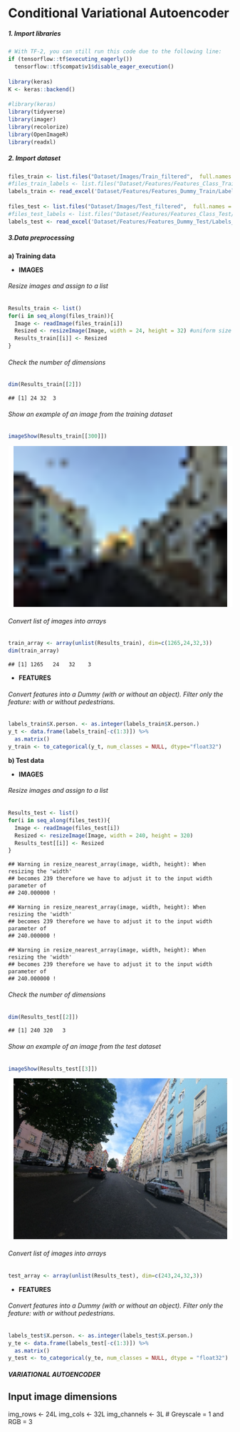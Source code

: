 Conditional Variational Autoencoder
================

##### 1. Import libraries

``` r
# With TF-2, you can still run this code due to the following line:
if (tensorflow::tf$executing_eagerly())
  tensorflow::tf$compat$v1$disable_eager_execution()

library(keras)
K <- keras::backend()

#library(keras)
library(tidyverse)
library(imager)
library(recolorize)
library(OpenImageR)
library(readxl)
```

##### 2. Import dataset

``` r
files_train <- list.files("Dataset/Images/Train_filtered",  full.names = TRUE, pattern = ".jpg", all.files = TRUE)
#files_train_labels <- list.files("Dataset/Features/Features_Class_Train/",  full.names = TRUE, pattern = ".txt", all.files = TRUE)
labels_train <- read_excel('Dataset/Features/Features_Dummy_Train/Labels_Dummy.xlsx')

files_test <- list.files("Dataset/Images/Test_filtered",  full.names = TRUE, pattern = ".jpg", all.files = TRUE)
#files_test_labels <- list.files("Dataset/Features/Features_Class_Test/",  full.names = TRUE, pattern = ".txt", all.files = TRUE)
labels_test <- read_excel('Dataset/Features/Features_Dummy_Test/Labels_Dummy_test.xlsx')
```

##### 3.Data preprocessing

**a) Training data**

-   **IMAGES**

###### Resize images and assign to a list

``` r
Results_train <- list()
for(i in seq_along(files_train)){
  Image <- readImage(files_train[i]) 
  Resized <- resizeImage(Image, width = 24, height = 32) #uniform size of images
  Results_train[[i]] <- Resized
}
```

###### Check the number of dimensions

``` r
dim(Results_train[[2]])
```

    ## [1] 24 32  3

###### Show an example of an image from the training dataset

``` r
imageShow(Results_train[[300]])
```

![](CVAE_files/figure-gfm/unnamed-chunk-5-1.png)<!-- -->

###### Convert list of images into arrays

``` r
train_array <- array(unlist(Results_train), dim=c(1265,24,32,3))
dim(train_array)
```

    ## [1] 1265   24   32    3

-   **FEATURES**

###### Convert features into a Dummy (with or without an object). Filter only the feature: with or without pedestrians.

``` r
labels_train$X.person. <- as.integer(labels_train$X.person.)
y_t <- data.frame(labels_train[-c(1:3)]) %>% 
  as.matrix()
y_train <- to_categorical(y_t, num_classes = NULL, dtype="float32") 
```

**b) Test data**

-   **IMAGES**

###### Resize images and assign to a list

``` r
Results_test <- list()
for(i in seq_along(files_test)){
  Image <- readImage(files_test[i])
  Resized <- resizeImage(Image, width = 240, height = 320)
  Results_test[[i]] <- Resized
}
```

    ## Warning in resize_nearest_array(image, width, height): When resizing the 'width'
    ## becomes 239 therefore we have to adjust it to the input width parameter of
    ## 240.000000 !

    ## Warning in resize_nearest_array(image, width, height): When resizing the 'width'
    ## becomes 239 therefore we have to adjust it to the input width parameter of
    ## 240.000000 !

    ## Warning in resize_nearest_array(image, width, height): When resizing the 'width'
    ## becomes 239 therefore we have to adjust it to the input width parameter of
    ## 240.000000 !

###### Check the number of dimensions

``` r
dim(Results_test[[2]])
```

    ## [1] 240 320   3

###### Show an example of an image from the test dataset

``` r
imageShow(Results_test[[3]])
```

![](CVAE_files/figure-gfm/unnamed-chunk-10-1.png)<!-- -->

###### Convert list of images into arrays

``` r
test_array <- array(unlist(Results_test), dim=c(243,24,32,3))
```

-   **FEATURES**

###### Convert features into a Dummy (with or without an object). Filter only the feature: with or without pedestrians.

``` r
labels_test$X.person. <- as.integer(labels_test$X.person.)
y_te <- data.frame(labels_test[-c(1:3)]) %>% 
  as.matrix() 
y_test <- to_categorical(y_te, num_classes = NULL, dtype = "float32") 
```

##### VARIATIONAL AUTOENCODER

## Input image dimensions

img_rows \<- 24L img_cols \<- 32L img_channels \<- 3L \# Greyscale = 1
and RGB = 3
